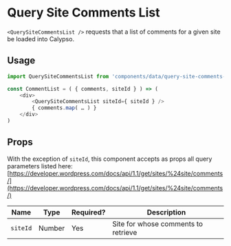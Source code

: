 Query Site Comments List
================

`<QuerySiteCommentsList />` requests that a list of comments for a given site be loaded into Calypso.

## Usage

```js
import QuerySiteCommentsList from 'components/data/query-site-comments-list'

const CommentList = ( { comments, siteId } ) => (
	<div>
		<QuerySiteCommentsList siteId={ siteId } />
		{ comments.map( … ) }
	</div>
)
```

## Props

With the exception of `siteId`, this component accepts as props all query parameters listed here:
[https://developer.wordpress.com/docs/api/1.1/get/sites/%24site/comments/](https://developer.wordpress.com/docs/api/1.1/get/sites/%24site/comments/)

| Name | Type | Required? | Description |
| --- | --- | --- | --- |
| `siteId` | Number | Yes | Site for whose comments to retrieve |
